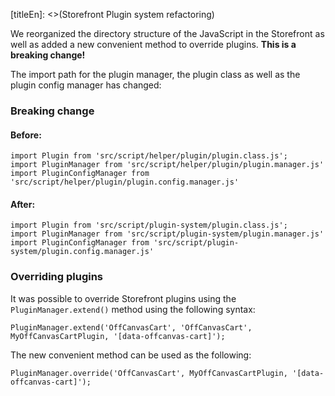 [titleEn]: <>(Storefront Plugin system refactoring)

We reorganized the directory structure of the JavaScript in the Storefront as well as added a new convenient method
to override plugins. **This is a breaking change!** 

The import path for the plugin manager, the plugin class as well as the plugin config manager has changed:

### Breaking change

#### Before:
```
import Plugin from 'src/script/helper/plugin/plugin.class.js';
import PluginManager from 'src/script/helper/plugin/plugin.manager.js'
import PluginConfigManager from 'src/script/helper/plugin/plugin.config.manager.js'
```

#### After:
```
import Plugin from 'src/script/plugin-system/plugin.class.js';
import PluginManager from 'src/script/plugin-system/plugin.manager.js'
import PluginConfigManager from 'src/script/plugin-system/plugin.config.manager.js'
```

### Overriding plugins
It was possible to override Storefront plugins using the `PluginManager.extend()` method using the following syntax:

```
PluginManager.extend('OffCanvasCart', 'OffCanvasCart', MyOffCanvasCartPlugin, '[data-offcanvas-cart]');
``` 

The new convenient method can be used as the following:

```
PluginManager.override('OffCanvasCart', MyOffCanvasCartPlugin, '[data-offcanvas-cart]');
``` 